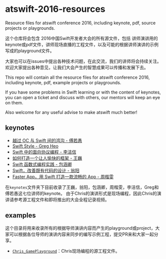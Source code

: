 # atswift-2016-resources
Resource files for atswift conference 2016, including keynote, pdf, source projects or playgrounds.

这个仓库将会包含 2016中国Swift开发者大会的所有源文件，包括 讲师演讲用的keynote或pdf文件，讲师现场直播的工程文件，以及可能的根据讲师演讲的示例写成的playground文件。

大家也可以在issues中提出各种技术问题，在此交流，我们的讲师将会持续关注。  
欢迎大家提出各种意见，让我们大会产生的智慧成果可以传播和发展下去。

This repo will contain all the resource files for atswift conference 2016, including keynote, pdf, example projects or playgrounds.

If you have some problems in Swift learning or with the content of keynotes, you can open a ticket and discuss with others, our mentors will keep an eye on them.

Also welcome for any useful advise to make atswift much better! 


## keynotes

* [越过 OC 与 Swift 间的鸿沟 - 傅若愚](https://github.com/atConf/atswift-2016-resources/raw/master/keynotes/%E5%82%85%E8%8B%A5%E6%84%9A_A%20Brief%20Immersion.key)
* [Swift Style - Greg Heo](https://github.com/atConf/atswift-2016-resources/raw/master/keynotes/Greg%20Heo_Swift%20Style.key)
* [Swift 中的面向协议编程 - 李洁信](https://github.com/atConf/atswift-2016-resources/blob/master/keynotes/%E6%9D%8E%E6%B4%81%E4%BF%A1_Pop%20in%20Swift.pdf)
* [如何打造一个让人愉快的框架 - 王巍](https://github.com/atConf/atswift-2016-resources/blob/master/keynotes/%E7%8E%8B%E5%B7%8D_%E5%A6%82%E4%BD%95%E6%89%93%E9%80%A0%E4%B8%80%E4%B8%AA%E8%AE%A9%E4%BA%BA%E6%84%89%E5%BF%AB%E7%9A%84%E6%A1%86%E6%9E%B6.pdf)
* [Swift 函数式编程实践 - 包涵卿](https://github.com/atConf/atswift-2016-resources/blob/master/keynotes/%E5%8C%85%E6%B6%B5%E5%8D%BF_Functional%20Programming.pdf)
* [Swift，改善既有代码的设计 - 翁阳](https://github.com/atConf/atswift-2016-resources/raw/master/keynotes/%E7%BF%81%E9%98%B3_Swift%E6%94%B9%E5%96%84%E6%97%A2%E6%9C%89%E4%BB%A3%E7%A0%81%E7%9A%84%E8%AE%BE%E8%AE%A1.key)
* [Faster App，用 Swift 打造一款流畅的 App - 周楷雯](https://github.com/atConf/atswift-2016-resources/tree/master/keynotes/%E5%91%A8%E6%A5%B7%E9%9B%AF_Faster%20iOS%20App.key)

在`keynotes`文件夹下目前收录了王巍，翁阳，包涵卿，周楷雯，李洁信，Greg和傅若愚这七位讲师的keynote。 由于Chris的演讲形式是现场编程，因此Chris的演讲请参考源工程文件和即将推出的大会全程记录视频。

## examples

这个目录将用来收录所有的根据导师演讲内容而产生的playground或project，大家可以根据各位导师的演讲内容来同步的编写示例工程，提交PR来和大家一起分享。

* [`Chris_GamePlayground`](https://github.com/atConf/atswift-2016-resources/tree/master/examples/Chris_GamePlayground)：Chris现场编程的源工程文件。
